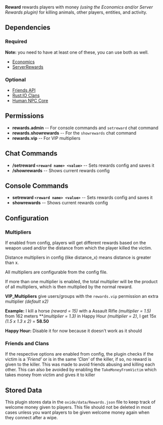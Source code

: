 **Reward** rewards players with money *(using the Economics and/or Server Rewards plugin)* for killing animals, other players, entities, and activity.

## Dependencies

### Required

**Note:** you need to have at least one of these, you can use both as well.

- [Economics](https://umod.org/plugins/economics)
- [ServerRewards](http://oxidemod.org/plugins/serverrewards.1751/)

### Optional

- [Friends API](http://oxidemod.org/plugins/friends-api.686/)
- [Rust:IO Clans](http://oxidemod.org/plugins/rust-io-clans.842/)
- [Human NPC Core](http://oxidemod.org/plugins/human-npc-core.856/)

## Permissions

- **rewards.admin** -- For console commands and `setreward` chat command
- **rewards.showrewards** -- For the `showrewards` chat command
- **rewards.vip** -- For VIP multipliers

## Chat Commands

- **/setreward `<reward name> <value>`** -- Sets rewards config and saves it
- **/showrewards** -- Shows current rewards config

## Console Commands

- **setreward `<reward name> <value>`** -- Sets rewards config and saves it
- **showrewards** -- Shows current rewards config

## Configuration

### Multipliers

If enabled from config, players will get different rewards based on the weapon used and/or the distance from which the player killed the victim.

Distance multipliers in config (like distance_x) means distance is greater than x.

All multipliers are configurable from the config file.

If more than one multiplier is enabled, the total multiplier will be the product of all multipliers, which is then multiplied by the normal reward.

**VIP_Multipliers** give users/groups with the `rewards.vip` permission an extra multiplier *(default x2)*

**Example:** I kill a horse *(reward = 15)* with a Assault Rifle *(multiplier = 1.5)* from 162 meters ***(multiplier = 1.3)* in Happy Hour *(multiplier = 2)*, I get 15x *(1.5 x 1.3 x 2)* = **58.50**

**Happy Hour:** Disable it for now because it doesn't work as it should

### Friends and Clans

If the respective options are enabled from config, the plugin checks if the victim is a *'Friend'* or is in the same *'Clan'* of the killer, if so, no reward is given to the killer. This was made to avoid friends abusing and killing each other. This can also be avoided by enabling the `TakeMoneyFromVictim` which takes money from victim and gives it to killer

## Stored Data

This plugin stores data in the `oxide/data/Rewards.json` file to keep track of welcome money given to players. This file should not be deleted in most cases unless you want players to be given welcome money again when they connect after a wipe.
